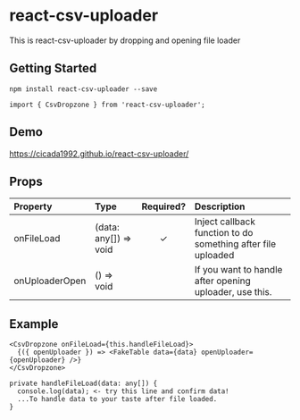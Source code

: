 # react-csv-uploader
This is react-csv-uploader by dropping and opening file loader

## Getting Started
```
npm install react-csv-uploader --save

import { CsvDropzone } from 'react-csv-uploader';
```

## Demo
https://cicada1992.github.io/react-csv-uploader/


## Props
| Property | Type | Required? | Description |
|:---|:---|:---:|:---|
| onFileLoad | (data: any[]) => void | ✓ | Inject callback function to do something after file uploaded
| onUploaderOpen | () => void |  | If you want to handle after opening uploader, use this.


## Example
```
<CsvDropzone onFileLoad={this.handleFileLoad}>
  {({ openUploader }) => <FakeTable data={data} openUploader={openUploader} />}
</CsvDropzone>

private handleFileLoad(data: any[]) {
  console.log(data); <- try this line and confirm data!
  ...To handle data to your taste after file loaded.
}
```